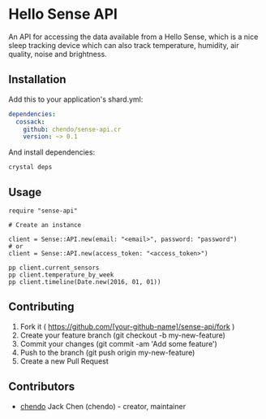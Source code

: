 # Hello Sense API

An API for accessing the data available from a Hello Sense, which is a nice sleep tracking device which can also track temperature, humidity, air quality, noise and brightness.

## Installation

Add this to your application's shard.yml:

```yaml
dependencies:
  cossack:
    github: chendo/sense-api.cr
    version: ~> 0.1
```
And install dependencies:

```
crystal deps
```

## Usage

```crystal
require "sense-api"

# Create an instance

client = Sense::API.new(email: "<email>", password: "password")
# or
client = Sense::API.new(access_token: "<access_token>")

pp client.current_sensors
pp client.temperature_by_week
pp client.timeline(Date.new(2016, 01, 01))
```

## Contributing

1. Fork it ( https://github.com/[your-github-name]/sense-api/fork )
2. Create your feature branch (git checkout -b my-new-feature)
3. Commit your changes (git commit -am 'Add some feature')
4. Push to the branch (git push origin my-new-feature)
5. Create a new Pull Request

## Contributors

- [chendo](https://github.com/chendo) Jack Chen (chendo) - creator, maintainer
